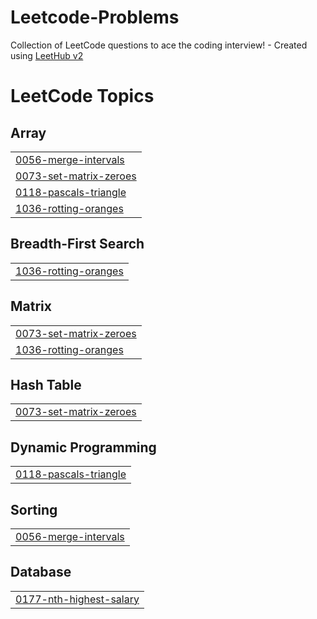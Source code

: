 # Leetcode-Problems
Collection of LeetCode questions to ace the coding interview! - Created using [LeetHub v2](https://github.com/arunbhardwaj/LeetHub-2.0)

<!---LeetCode Topics Start-->
# LeetCode Topics
## Array
|  |
| ------- |
| [0056-merge-intervals](https://github.com/SatyamGupta88/Leetcode-Problems/tree/master/0056-merge-intervals) |
| [0073-set-matrix-zeroes](https://github.com/SatyamGupta88/Leetcode-Problems/tree/master/0073-set-matrix-zeroes) |
| [0118-pascals-triangle](https://github.com/SatyamGupta88/Leetcode-Problems/tree/master/0118-pascals-triangle) |
| [1036-rotting-oranges](https://github.com/SatyamGupta88/Leetcode-Problems/tree/master/1036-rotting-oranges) |
## Breadth-First Search
|  |
| ------- |
| [1036-rotting-oranges](https://github.com/SatyamGupta88/Leetcode-Problems/tree/master/1036-rotting-oranges) |
## Matrix
|  |
| ------- |
| [0073-set-matrix-zeroes](https://github.com/SatyamGupta88/Leetcode-Problems/tree/master/0073-set-matrix-zeroes) |
| [1036-rotting-oranges](https://github.com/SatyamGupta88/Leetcode-Problems/tree/master/1036-rotting-oranges) |
## Hash Table
|  |
| ------- |
| [0073-set-matrix-zeroes](https://github.com/SatyamGupta88/Leetcode-Problems/tree/master/0073-set-matrix-zeroes) |
## Dynamic Programming
|  |
| ------- |
| [0118-pascals-triangle](https://github.com/SatyamGupta88/Leetcode-Problems/tree/master/0118-pascals-triangle) |
## Sorting
|  |
| ------- |
| [0056-merge-intervals](https://github.com/SatyamGupta88/Leetcode-Problems/tree/master/0056-merge-intervals) |
## Database
|  |
| ------- |
| [0177-nth-highest-salary](https://github.com/SatyamGupta88/Leetcode-Problems/tree/master/0177-nth-highest-salary) |
<!---LeetCode Topics End-->